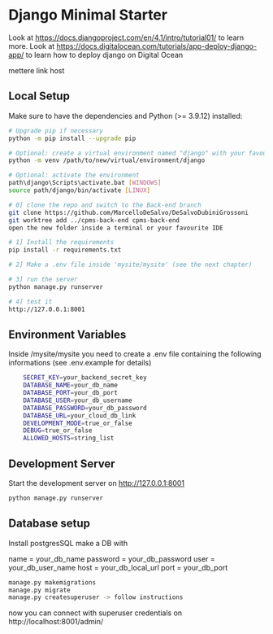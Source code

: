 # Django Minimal Starter

Look at https://docs.djangoproject.com/en/4.1/intro/tutorial01/ to learn more.
Look at https://docs.digitalocean.com/tutorials/app-deploy-django-app/ to learn how to deploy django on Digital Ocean

mettere link host

## Local Setup

Make sure to have the dependencies and Python (>= 3.9.12) installed:

```bash
# Upgrade pip if necessary
python -m pip install --upgrade pip

# Optional: create a virtual environment named "django" with your favourite env. manager (in this ex. venv)
python -m venv /path/to/new/virtual/environment/django

# Optional: activate the environment
path\django\Scripts\activate.bat [WINDOWS]
source path/django/bin/activate [LINUX]

# 0] clone the repo and switch to the Back-end branch
git clone https://github.com/MarcelloDeSalvo/DeSalvoDubiniGrossoni
git worktree add ../cpms-back-end cpms-back-end
open the new folder inside a terminal or your favourite IDE

# 1] Install the requirements
pip install -r requirements.txt

# 2] Make a .env file inside 'mysite/mysite' (see the next chapter)

# 3] run the server
python manage.py runserver

# 4] test it
http://127.0.0.1:8001

```
## Environment Variables
Inside /mysite/mysite you need to create a .env file containing the following informations (see .env.example for details)

```bash
    SECRET_KEY=your_backend_secret_key
    DATABASE_NAME=your_db_name
    DATABASE_PORT=your_db_port
    DATABASE_USER=your_db_username
    DATABASE_PASSWORD=your_db_password
    DATABASE_URL=your_cloud_db_link
    DEVELOPMENT_MODE=true_or_false
    DEBUG=true_or_false
    ALLOWED_HOSTS=string_list
```


## Development Server

Start the development server on http://127.0.0.1:8001

```bash
python manage.py runserver
```


## Database setup
Install postgresSQL
make a DB with

name = your_db_name
password = your_db_password
user = your_db_user_name
host = your_db_local_url
port = your_db_port


```bash
manage.py makemigrations
manage.py migrate
manage.py createsuperuser -> follow instructions
```

now you can connect with superuser credentials on http://localhost:8001/admin/